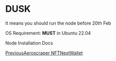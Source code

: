 # DUSK

It means you should run the node before 20th Feb

OS Requirement: **MUST** in Ubuntu 22.04

Node Installation Docs

[PreviousAeroscraper NFT](<../.gitbook/assets/aeroscraper nft>)[NextWallet](../.gitbook/assets/wallet)

